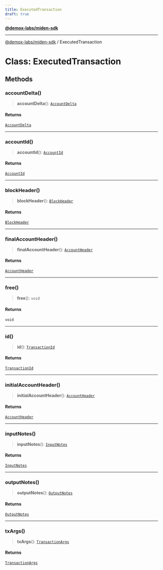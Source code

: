 ```yaml
---
title: ExecutedTransaction
draft: true
---
```


[**@demox-labs/miden-sdk**](../index)

***

[@demox-labs/miden-sdk](../index) / ExecutedTransaction

# Class: ExecutedTransaction

## Methods

### accountDelta()

> **accountDelta**(): [`AccountDelta`](AccountDelta.md)

#### Returns

[`AccountDelta`](AccountDelta.md)

***

### accountId()

> **accountId**(): [`AccountId`](AccountId.md)

#### Returns

[`AccountId`](AccountId.md)

***

### blockHeader()

> **blockHeader**(): [`BlockHeader`](BlockHeader.md)

#### Returns

[`BlockHeader`](BlockHeader.md)

***

### finalAccountHeader()

> **finalAccountHeader**(): [`AccountHeader`](AccountHeader.md)

#### Returns

[`AccountHeader`](AccountHeader.md)

***

### free()

> **free**(): `void`

#### Returns

`void`

***

### id()

> **id**(): [`TransactionId`](TransactionId.md)

#### Returns

[`TransactionId`](TransactionId.md)

***

### initialAccountHeader()

> **initialAccountHeader**(): [`AccountHeader`](AccountHeader.md)

#### Returns

[`AccountHeader`](AccountHeader.md)

***

### inputNotes()

> **inputNotes**(): [`InputNotes`](InputNotes.md)

#### Returns

[`InputNotes`](InputNotes.md)

***

### outputNotes()

> **outputNotes**(): [`OutputNotes`](OutputNotes.md)

#### Returns

[`OutputNotes`](OutputNotes.md)

***

### txArgs()

> **txArgs**(): [`TransactionArgs`](TransactionArgs.md)

#### Returns

[`TransactionArgs`](TransactionArgs.md)
